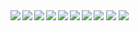 
<img src="https://github-readme-stats.vercel.app/api?username=SeymenKok&show_icons=true&theme=radical"/>

<img  src="https://github-readme-stats.vercel.app/api/top-langs/?username=SeymenKok&langs_count=8"/>

<img  align="left" src="https://img.shields.io/badge/c++-%2300599C.svg?style=for-the-badge&logo=c%2B%2B&logoColor=white" />
<img  align="left" src="https://img.shields.io/badge/c%23-%23239120.svg?style=for-the-badge&logo=c-sharp&logoColor=white" />
<img  align="left" src="https://img.shields.io/badge/javascript-%23323330.svg?style=for-the-badge&logo=javascript&logoColor=%23F7DF1E" />
<img  align="left" src="https://img.shields.io/badge/css3-%231572B6.svg?style=for-the-badge&logo=css3&logoColor=white" />
<img  align="left" src="https://img.shields.io/badge/html5-%23E34F26.svg?style=for-the-badge&logo=html5&logoColor=white)" />
<img  align="left" src="https://img.shields.io/badge/react-%2320232a.svg?style=for-the-badge&logo=react&logoColor=%2361DAFB" />
<img  align="left" src="https://img.shields.io/badge/bootstrap-%23563D7C.svg?style=for-the-badge&logo=bootstrap&logoColor=white" />
<img   src="https://img.shields.io/badge/SASS-hotpink.svg?style=for-the-badge&logo=SASS&logoColor=white" />



